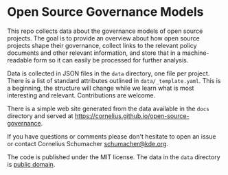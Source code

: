 # Open Source Governance Models

This repo collects data about the governance models of open source projects. The goal is to provide an overview about how open source projects shape their governance, collect links to the relevant policy documents and other relevant information, and store that in a machine-readable form so it can easily be processed for further analysis.

Data is collected in JSON files in the `data` directory, one file per project. There is a list of standard attributes outlined in `data/_template.yaml`. This is a beginning, the structure will change while we learn what is most interesting and relevant. Contributions are welcome.

There is a simple web site generated from the data available in the `docs` directory and served at https://cornelius.github.io/open-source-governance.

If you have questions or comments please don't hesitate to open an issue or contact Cornelius Schumacher <schumacher@kde.org>.

The code is published under the MIT license. The data in the `data` directory is [public domain](https://creativecommons.org/publicdomain/zero/1.0/).
